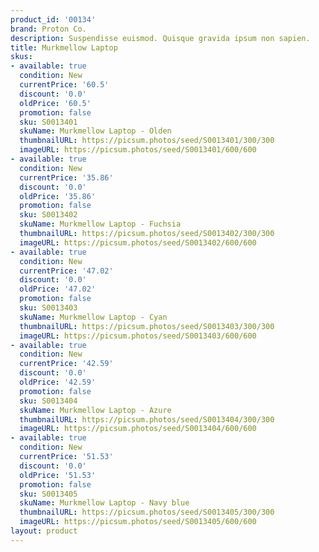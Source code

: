 ```yaml
---
product_id: '00134'
brand: Proton Co.
description: Suspendisse euismod. Quisque gravida ipsum non sapien.
title: Murkmellow Laptop
skus:
- available: true
  condition: New
  currentPrice: '60.5'
  discount: '0.0'
  oldPrice: '60.5'
  promotion: false
  sku: S0013401
  skuName: Murkmellow Laptop - Olden
  thumbnailURL: https://picsum.photos/seed/S0013401/300/300
  imageURL: https://picsum.photos/seed/S0013401/600/600
- available: true
  condition: New
  currentPrice: '35.86'
  discount: '0.0'
  oldPrice: '35.86'
  promotion: false
  sku: S0013402
  skuName: Murkmellow Laptop - Fuchsia
  thumbnailURL: https://picsum.photos/seed/S0013402/300/300
  imageURL: https://picsum.photos/seed/S0013402/600/600
- available: true
  condition: New
  currentPrice: '47.02'
  discount: '0.0'
  oldPrice: '47.02'
  promotion: false
  sku: S0013403
  skuName: Murkmellow Laptop - Cyan
  thumbnailURL: https://picsum.photos/seed/S0013403/300/300
  imageURL: https://picsum.photos/seed/S0013403/600/600
- available: true
  condition: New
  currentPrice: '42.59'
  discount: '0.0'
  oldPrice: '42.59'
  promotion: false
  sku: S0013404
  skuName: Murkmellow Laptop - Azure
  thumbnailURL: https://picsum.photos/seed/S0013404/300/300
  imageURL: https://picsum.photos/seed/S0013404/600/600
- available: true
  condition: New
  currentPrice: '51.53'
  discount: '0.0'
  oldPrice: '51.53'
  promotion: false
  sku: S0013405
  skuName: Murkmellow Laptop - Navy blue
  thumbnailURL: https://picsum.photos/seed/S0013405/300/300
  imageURL: https://picsum.photos/seed/S0013405/600/600
layout: product
---
```

